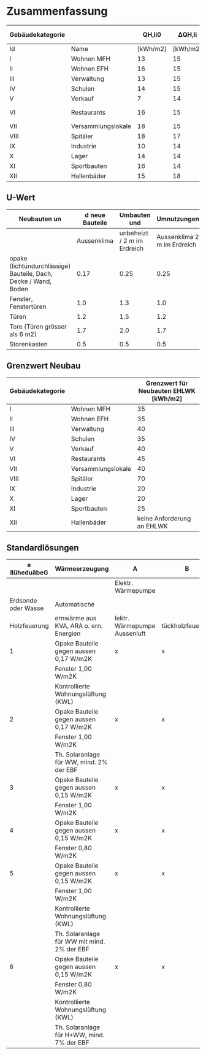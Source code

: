 
# Zusammenfassung

| Gebäudekategorie |                     | QH,li0     | ΔQH,li    | PH,li [W/m2]   | QH,li [kWh/m2]         |
|------------------|---------------------|------------|-----------|----------------|------------------------|
| Id               | Name                | [kWh/m2]   | [kWh/m2]  |                |                        |
| I                | Wohnen MFH          | 13         | 15        | 20             |                        |
| II               | Wohnen EFH          | 16         | 15        | 25             |                        |
| III              | Verwaltung          | 13         | 15        | 25             |                        |
| IV               | Schulen             | 14         | 15        | 20             |                        |
| V                | Verkauf             | 7          | 14        |                |                        |
| VI               | Restaurants         | 16         | 15        |                | 1,5 * QH,li_Neubauten  |
| VII              | Versammlungslokale  |  18        | 15        |                | (bisher 1,25)          |
| VIII             | Spitäler            | 18         | 17        |                |                        |
| IX               | Industrie           | 10         | 14        |                |                        |
| X                | Lager               | 14         | 14        |                |                        |
| XI               | Sportbauten         | 16         | 14        |                |                        |
| XII              | Hallenbäder         | 15         | 18        |                |                        |

## U-Wert

| Neubauten un                                                       | d neue Bauteile  |  Umbauten und                 |  Umnutzungen                  |
|--------------------------------------------------------------------|------------------|-------------------------------|-------------------------------|
|                                                                    | Aussenklima      |  unbeheizt / 2 m im Erdreich  |  Aussenklima 2 m im Erdreich  |
| opake (lichtundurchlässige) Bauteile,  Dach, Decke / Wand, Boden   | 0.17             |  0.25                         |  0.25                         |
| Fenster, Fenstertüren                                              | 1.0              |  1.3                          |  1.0                          |
| Türen                                                              | 1.2              |  1.5                          |  1.2                          |
| Tore (Türen grösser als 6 m2)                                      | 1.7              |  2.0                          |  1.7                          |
| Storenkasten                                                       | 0.5              |  0.5                          |  0.5                          |

## Grenzwert Neubau

| Gebäudekategorie   |         | Grenzwert für Neubauten EHLWK [kWh/m2]  |
|--------|---------------------|-----------------------------------------|
| I      | Wohnen MFH          |  35                                     |
| II     | Wohnen EFH          |  35                                     |
| III    | Verwaltung          |  40                                     |
| IV     | Schulen             |  35                                     |
| V      | Verkauf             |  40                                     |
| VI     | Restaurants         |  45                                     |
| VII    | Versammlungslokale  |  40                                     |
| VIII   | Spitäler            |  70                                     |
| IX     | Industrie           |  20                                     |
| X      | Lager               |  20                                     |
| XI     | Sportbauten         |  25                                     |
| XII    | Hallenbäder         | keine Anforderung an EHLWK              |


## Standardlösungen

| e llüheduäbeG | Wärmeerzeugung                               | A                                      | B                         | C                                      | D                            | E                | F                       | G                     |
|---------------|----------------------------------------------|----------------------------------------|---------------------------|----------------------------------------|------------------------------|------------------|-------------------------|-----------------------|
|               |                                              | Elektr. Wärmepumpe
Erdsonde oder Wasse | Automatische
Holzfeuerung | ernwärme aus KVA, ARA o. ern. Energien | lektr. Wärmepumpe Aussenluft | tückholzfeuerung | GasbetriebeneWärmepumpe | Fossiler Wärmeerzeuge |
| 1             | Opake Bauteile gegen aussen 0,17 W/m2K       | x                                      | x                         | x                                      | x                            |                  |                         |                       |
|               | Fenster 1,00 W/m2K                           |                                        |                           |                                        |                              |                  |                         |                       |
|               | Kontrollierte Wohnungslüftung (KWL)          |                                        |                           |                                        |                              |                  |                         |                       |
| 2             | Opake Bauteile gegen aussen 0,17 W/m2K       | x                                      | x                         | x                                      | x                            | x                |                         |                       |
|               |  Fenster 1,00 W/m2K                          |                                        |                           |                                        |                              |                  |                         |                       |
|               | Th. Solaranlage für WW, mind. 2% der EBF     |                                        |                           |                                        |                              |                  |                         |                       |
| 3             | Opake Bauteile gegen aussen 0,15 W/m2K       | x                                      | x                         | x                                      |                              |                  |                         |                       |
|               | Fenster 1,00 W/m2K                           |                                        |                           |                                        |                              |                  |                         |                       |
| 4             | Opake Bauteile gegen aussen 0,15 W/m2K       | x                                      | x                         | x                                      | x                            |                  |                         |                       |
|               | Fenster 0,80 W/m2K                           |                                        |                           |                                        |                              |                  |                         |                       |
| 5             | Opake Bauteile gegen aussen 0,15 W/m2K       | x                                      | x                         | x                                      | x                            | x                | x                       |                       |
|               | Fenster 1,00 W/m2K                           |                                        |                           |                                        |                              |                  |                         |                       |
|               |  Kontrollierte Wohnungslüftung (KWL)         |                                        |                           |                                        |                              |                  |                         |                       |
|               | Th. Solaranlage für WW mit mind. 2% der EBF  |                                        |                           |                                        |                              |                  |                         |                       |
| 6             | Opake Bauteile gegen aussen 0,15 W/m2K       | x                                      | x                         | x                                      | x                            | x                | x                       | x                     |
|               | Fenster 0,80 W/m2K                           |                                        |                           |                                        |                              |                  |                         |                       |
|               | Kontrollierte Wohnungslüftung (KWL)          |                                        |                           |                                        |                              |                  |                         |                       |
|               | Th. Solaranlage für H+WW, mind. 7% der EBF   |                                        |                           |                                        |                              |                  |                         |                       |
